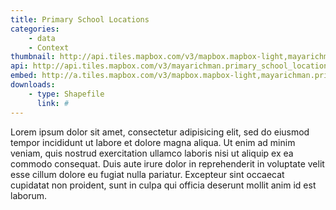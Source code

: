 ```yaml
---
title: Primary School Locations
categories: 
    - data
    - Context
thumbnail: http://api.tiles.mapbox.com/v3/mapbox.mapbox-light,mayarichman.primary_school_locations/7/77/63.png128
api: http://api.tiles.mapbox.com/v3/mayarichman.primary_school_locations.jsonp
embed: http://a.tiles.mapbox.com/v3/mapbox.mapbox-light,mayarichman.primary_school_locations.html#6/-0.1318/37.0899
downloads:
    - type: Shapefile
      link: #
---
```

<p>Lorem ipsum dolor sit amet, consectetur adipisicing elit, sed do eiusmod tempor incididunt ut labore et dolore magna aliqua. Ut enim ad minim veniam, quis nostrud exercitation ullamco laboris nisi ut aliquip ex ea commodo consequat. Duis aute irure dolor in reprehenderit in voluptate velit esse cillum dolore eu fugiat nulla pariatur. Excepteur sint occaecat cupidatat non proident, sunt in culpa qui officia deserunt mollit anim id est laborum.</p>